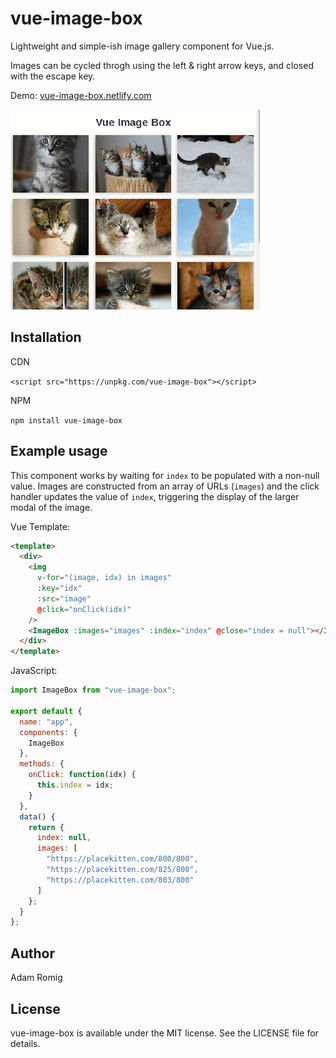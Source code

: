 # vue-image-box

Lightweight and simple-ish image gallery component for Vue.js.

Images can be cycled throgh using the left & right arrow keys, and closed with the escape key.

Demo: [vue-image-box.netlify.com](https://vue-image-box.netlify.com)

![Demo Gif](images/vue-image-box_demo.gif)

## Installation

CDN

`<script src="https://unpkg.com/vue-image-box"></script>`

NPM

`npm install vue-image-box`

## Example usage

This component works by waiting for `index` to be populated with a non-null value. Images are constructed from an array of URLs (`images`) and the click handler updates the value of `index`, triggering the display of the larger modal of the image.

Vue Template:

```html
<template>
  <div>
    <img
      v-for="(image, idx) in images"
      :key="idx"
      :src="image"
      @click="onClick(idx)"
    />
    <ImageBox :images="images" :index="index" @close="index = null"></ImageBox>
  </div>
</template>
```

JavaScript:

```javascript
import ImageBox from "vue-image-box";

export default {
  name: "app",
  components: {
    ImageBox
  },
  methods: {
    onClick: function(idx) {
      this.index = idx;
    }
  },
  data() {
    return {
      index: null,
      images: [
        "https://placekitten.com/800/800",
        "https://placekitten.com/825/800",
        "https://placekitten.com/803/800"
      ]
    };
  }
};
```

## Author

Adam Romig

## License

vue-image-box is available under the MIT license. See the LICENSE file for details.
